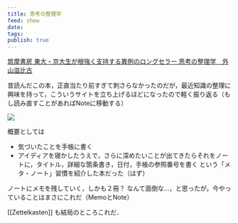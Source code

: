 ```yaml
---
title: 思考の整理学
feed: show
date: 
tags: 
publish: true
---
```

[筑摩書房 東大・京大生が根強く支持する異例のロングセラー 思考の整理学　外山滋比古](https://www.chikumashobo.co.jp/special/shikounoseirigaku/)

昔読んだこの本，正直当たり前すぎて刺さらなかったのだが，最近知識の整理に興味を持って，こういうサイトを立ち上げるほどになったので軽く振り返る（もし読み直すことがあればNoteに移動する）

![](https://www.chikumashobo.co.jp/special/shikounoseirigaku/assets/img/sample-kaitei.webp)

概要としては
- 気づいたことを手帳に書く
- アイディアを寝かしたうえで，さらに深めたいことが出てきたらそれをノートに，タイトル，詳細な箇条書き，日付，手帳の参照番号を書く
という「メタ・ノート」習慣を紹介した本だった（はず）

ノートにメモを残していく，しかも２冊？ なんて面倒な…，と思ったが，今やっていることはまさにこれだ（MemoとNote）

[[Zettelkasten]] も結局のところこれだ．